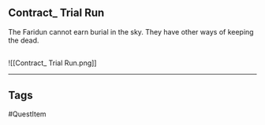 ## Contract_ Trial Run
The Faridun cannot earn burial in the sky.
They have other ways of keeping the dead.
## 
![[Contract_ Trial Run.png]]

---
## Tags
#QuestItem